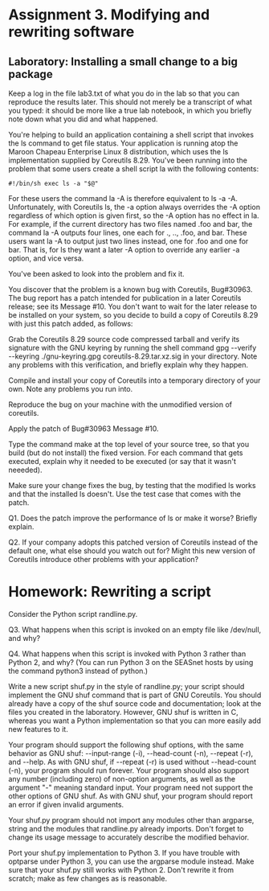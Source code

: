 # Assignment 3. Modifying and rewriting software

## Laboratory: Installing a small change to a big package
Keep a log in the file lab3.txt of what you do in the lab so that you can reproduce the results later. This should not merely be a transcript of what you typed: it should be more like a true lab notebook, in which you briefly note down what you did and what happened.

You're helping to build an application containing a shell script that invokes the ls command to get file status. Your application is running atop the Maroon Chapeau Enterprise Linux 8 distribution, which uses the ls implementation supplied by Coreutils 8.29. You've been running into the problem that some users create a shell script la with the following contents:

`
#!/bin/sh
exec ls -a "$@"
`

For these users the command la -A is therefore equivalent to ls -a -A. Unfortunately, with Coreutils ls, the -a option always overrides the -A option regardless of which option is given first, so the -A option has no effect in la. For example, if the current directory has two files named .foo and bar, the command la -A outputs four lines, one each for ., .., .foo, and bar. These users want la -A to output just two lines instead, one for .foo and one for bar. That is, for ls they want a later -A option to override any earlier -a option, and vice versa.

You've been asked to look into the problem and fix it.

You discover that the problem is a known bug with Coreutils, Bug#30963. The bug report has a patch intended for publication in a later Coreutils release; see its Message #10. You don't want to wait for the later release to be installed on your system, so you decide to build a copy of Coreutils 8.29 with just this patch added, as follows:

Grab the Coreutils 8.29 source code compressed tarball and verify its signature with the GNU keyring by running the shell command gpg --verify --keyring ./gnu-keyring.gpg coreutils-8.29.tar.xz.sig in your directory. Note any problems with this verification, and briefly explain why they happen.

Compile and install your copy of Coreutils into a temporary directory of your own. Note any problems you run into.

Reproduce the bug on your machine with the unmodified version of coreutils.

Apply the patch of Bug#30963 Message #10.

Type the command make at the top level of your source tree, so that you build (but do not install) the fixed version. For each command that gets executed, explain why it needed to be executed (or say that it wasn't neeeded).

Make sure your change fixes the bug, by testing that the modified ls works and that the installed ls doesn't. Use the test case that comes with the patch.

Q1. Does the patch improve the performance of ls or make it worse? Briefly explain.

Q2. If your company adopts this patched version of Coreutils instead of the default one, what else should you watch out for? Might this new version of Coreutils introduce other problems with your application?

# Homework: Rewriting a script

Consider the Python script randline.py.

Q3. What happens when this script is invoked on an empty file like /dev/null, and why?

Q4. What happens when this script is invoked with Python 3 rather than Python 2, and why? (You can run Python 3 on the SEASnet hosts by using the command python3 instead of python.)

Write a new script shuf.py in the style of randline.py; your script should implement the GNU shuf command that is part of GNU Coreutils. You should already have a copy of the shuf source code and documentation; look at the files you created in the laboratory. However, GNU shuf is written in C, whereas you want a Python implementation so that you can more easily add new features to it.

Your program should support the following shuf options, with the same behavior as GNU shuf: --input-range (-i), --head-count (-n), --repeat (-r), and --help. As with GNU shuf, if --repeat (-r) is used without --head-count (-n), your program should run forever. Your program should also support any number (including zero) of non-option arguments, as well as the argument "-" meaning standard input. Your program need not support the other options of GNU shuf. As with GNU shuf, your program should report an error if given invalid arguments.

Your shuf.py program should not import any modules other than argparse, string and the modules that randline.py already imports. Don't forget to change its usage message to accurately describe the modified behavior.

Port your shuf.py implementation to Python 3. If you have trouble with optparse under Python 3, you can use the argparse module instead. Make sure that your shuf.py still works with Python 2. Don't rewrite it from scratch; make as few changes as is reasonable.
